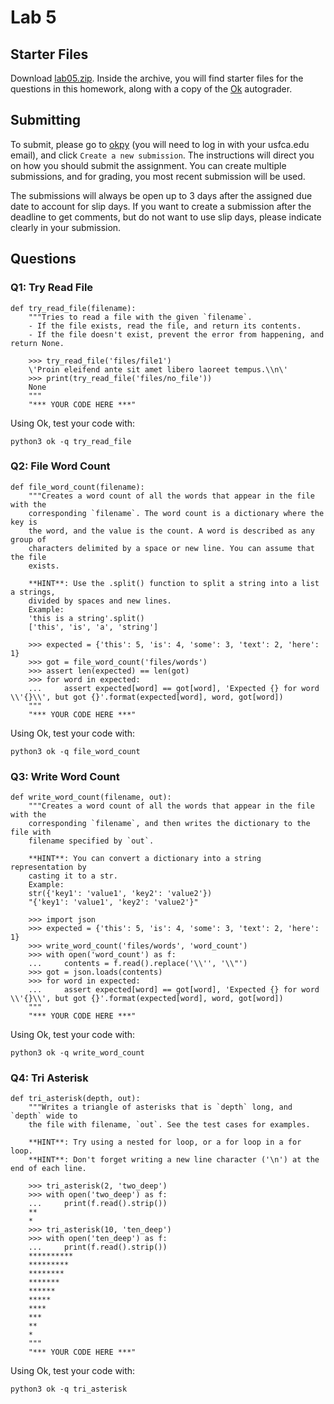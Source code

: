 # Lab 5

## Starter Files
Download [lab05.zip](https://github.com/david-yan/CS110_starter_code/blob/master/lab05.zip?raw=true). Inside the archive,
you will find starter files for the questions in this homework, along with a copy of the [Ok](https://cs61a.org/lab/lab01/ok)
autograder.

## Submitting
To submit, please go to [okpy](https://okpy.org/usf/cs110/sp20/lab05/) (you will need to log in with your usfca.edu email),
and click `Create a new submission`. The instructions will direct you on how you should submit the assignment. You can create
multiple submissions, and for grading, you most recent submission will be used.

The submissions will always be open up to 3 days after the assigned due date to account for slip days. If you want to create
a submission after the deadline to get comments, but do not want to use slip days, please indicate clearly in your submission.

## Questions

### Q1: Try Read File
```
def try_read_file(filename):
    """Tries to read a file with the given `filename`.
    - If the file exists, read the file, and return its contents.
    - If the file doesn't exist, prevent the error from happening, and return None.

    >>> try_read_file('files/file1')
    \'Proin eleifend ante sit amet libero laoreet tempus.\\n\'
    >>> print(try_read_file('files/no_file'))
    None
    """
    "*** YOUR CODE HERE ***"
```

Using Ok, test your code with:
```
python3 ok -q try_read_file
```

### Q2: File Word Count
```
def file_word_count(filename):
    """Creates a word count of all the words that appear in the file with the
    corresponding `filename`. The word count is a dictionary where the key is
    the word, and the value is the count. A word is described as any group of
    characters delimited by a space or new line. You can assume that the file
    exists.

    **HINT**: Use the .split() function to split a string into a list a strings,
    divided by spaces and new lines.
    Example:
    'this is a string'.split()
    ['this', 'is', 'a', 'string']

    >>> expected = {'this': 5, 'is': 4, 'some': 3, 'text': 2, 'here': 1}
    >>> got = file_word_count('files/words')
    >>> assert len(expected) == len(got)
    >>> for word in expected:
    ...     assert expected[word] == got[word], 'Expected {} for word \\'{}\\', but got {}'.format(expected[word], word, got[word])
    """
    "*** YOUR CODE HERE ***"
```
Using Ok, test your code with:
```
python3 ok -q file_word_count
```

### Q3: Write Word Count
```
def write_word_count(filename, out):
    """Creates a word count of all the words that appear in the file with the
    corresponding `filename`, and then writes the dictionary to the file with
    filename specified by `out`.

    **HINT**: You can convert a dictionary into a string representation by
    casting it to a str.
    Example:
    str({'key1': 'value1', 'key2': 'value2'})
    "{'key1': 'value1', 'key2': 'value2'}"

    >>> import json
    >>> expected = {'this': 5, 'is': 4, 'some': 3, 'text': 2, 'here': 1}
    >>> write_word_count('files/words', 'word_count')
    >>> with open('word_count') as f:
    ...     contents = f.read().replace('\\'', '\\"')
    >>> got = json.loads(contents)
    >>> for word in expected:
    ...     assert expected[word] == got[word], 'Expected {} for word \\'{}\\', but got {}'.format(expected[word], word, got[word])
    """
    "*** YOUR CODE HERE ***"
```
Using Ok, test your code with:
```
python3 ok -q write_word_count
```

### Q4: Tri Asterisk
```
def tri_asterisk(depth, out):
    """Writes a triangle of asterisks that is `depth` long, and `depth` wide to
    the file with filename, `out`. See the test cases for examples.

    **HINT**: Try using a nested for loop, or a for loop in a for loop.
    **HINT**: Don't forget writing a new line character ('\n') at the end of each line.

    >>> tri_asterisk(2, 'two_deep')
    >>> with open('two_deep') as f:
    ...     print(f.read().strip())
    **
    *
    >>> tri_asterisk(10, 'ten_deep')
    >>> with open('ten_deep') as f:
    ...     print(f.read().strip())
    **********
    *********
    ********
    *******
    ******
    *****
    ****
    ***
    **
    *
    """
    "*** YOUR CODE HERE ***"
```
Using Ok, test your code with:
```
python3 ok -q tri_asterisk
```
